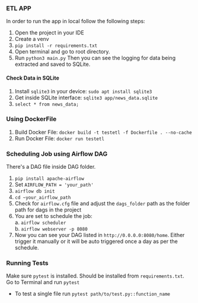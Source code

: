### ETL APP ###

In order to run the app in local follow the following steps:
1. Open the project in your IDE
2. Create a venv
3. `pip install -r requirements.txt`
4. Open terminal and go to root directory.
5. Run `python3 main.py`
 Then you can see the logging for data being extracted and saved to SQLite.

#### Check Data in SQLite ###
1. Install `sqlite3` in your device: `sudo apt install sqlite3`
2. Get inside SQLite interface: `sqlite3 app/news_data.sqlite`
3. `select * from news_data;`

### Using DockerFile ###
1. Build Docker File: `docker build -t testetl -f Dockerfile . --no-cache`
2. Run Docker File: `docker run testetl`


### Scheduling Job using Airflow DAG ###
There's a DAG file inside DAG folder.
1. `pip install apache-airflow`
2. Set `AIRFLOW_PATH = 'your_path'`
3. `airflow db init`
4. `cd ~your_airflow_path`
5. Check for `airflow.cfg` file and adjust the `dags_folder` path as the folder path for dags in the project
6. You are set to schedule the job: </br>
   a. `airflow scheduler` </br>
   b. `airflow webserver -p 8080` </br>
7. Now you can see your DAG listed in `http://0.0.0.0:8080/home`. Either trigger it manually or it will be auto triggered once a day as per the schedule.
   

### Running Tests ###
Make sure `pytest` is installed. Should be installed from `requirements.txt`.</br>
Go to Terminal and run `pytest`
- To test a single file run `pytest path/to/test.py::function_name`
